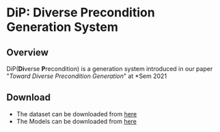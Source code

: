 # DiP: Diverse Precondition Generation System

## Overview

DiP(**Di**verse **P**recondition) is a generation system introduced in our paper "_Toward Diverse Precondition Generation_" at \*Sem 2021 

## Download
- The dataset can be downloaded from [here](https://drive.google.com/file/d/1NTIvw_pGVfkndP0_rB1kqWew03oH0Lo0/view?usp=sharing)
- The Models can be downloaded from [here](https://drive.google.com/file/d/1pxIGoDGy0Vealko_uc3UUE20EcBI3lg1/view?usp=sharing)

